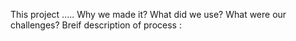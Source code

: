 This project ..... 
Why we made it?
What did we use?
What were our challenges?
Breif description of process :
